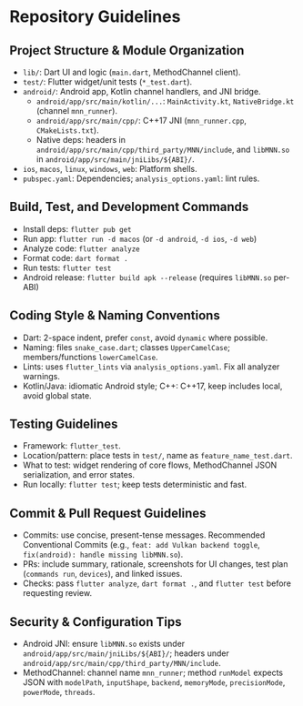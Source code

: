 # Repository Guidelines

## Project Structure & Module Organization
- `lib/`: Dart UI and logic (`main.dart`, MethodChannel client).
- `test/`: Flutter widget/unit tests (`*_test.dart`).
- `android/`: Android app, Kotlin channel handlers, and JNI bridge.
  - `android/app/src/main/kotlin/...`: `MainActivity.kt`, `NativeBridge.kt` (channel `mnn_runner`).
  - `android/app/src/main/cpp/`: C++17 JNI (`mnn_runner.cpp`, `CMakeLists.txt`).
  - Native deps: headers in `android/app/src/main/cpp/third_party/MNN/include`, and `libMNN.so` in `android/app/src/main/jniLibs/${ABI}/`.
- `ios`, `macos`, `linux`, `windows`, `web`: Platform shells.
- `pubspec.yaml`: Dependencies; `analysis_options.yaml`: lint rules.

## Build, Test, and Development Commands
- Install deps: `flutter pub get`
- Run app: `flutter run -d macos` (or `-d android`, `-d ios`, `-d web`)
- Analyze code: `flutter analyze`
- Format code: `dart format .`
- Run tests: `flutter test`
- Android release: `flutter build apk --release` (requires `libMNN.so` per-ABI)

## Coding Style & Naming Conventions
- Dart: 2-space indent, prefer `const`, avoid `dynamic` where possible.
- Naming: files `snake_case.dart`; classes `UpperCamelCase`; members/functions `lowerCamelCase`.
- Lints: uses `flutter_lints` via `analysis_options.yaml`. Fix all analyzer warnings.
- Kotlin/Java: idiomatic Android style; C++: C++17, keep includes local, avoid global state.

## Testing Guidelines
- Framework: `flutter_test`.
- Location/pattern: place tests in `test/`, name as `feature_name_test.dart`.
- What to test: widget rendering of core flows, MethodChannel JSON serialization, and error states.
- Run locally: `flutter test`; keep tests deterministic and fast.

## Commit & Pull Request Guidelines
- Commits: use concise, present-tense messages. Recommended Conventional Commits (e.g., `feat: add Vulkan backend toggle`, `fix(android): handle missing libMNN.so`).
- PRs: include summary, rationale, screenshots for UI changes, test plan (`commands run`, `devices`), and linked issues.
- Checks: pass `flutter analyze`, `dart format .`, and `flutter test` before requesting review.

## Security & Configuration Tips
- Android JNI: ensure `libMNN.so` exists under `android/app/src/main/jniLibs/${ABI}/`; headers under `android/app/src/main/cpp/third_party/MNN/include`.
- MethodChannel: channel name `mnn_runner`; method `runModel` expects JSON with `modelPath`, `inputShape`, `backend`, `memoryMode`, `precisionMode`, `powerMode`, `threads`.
